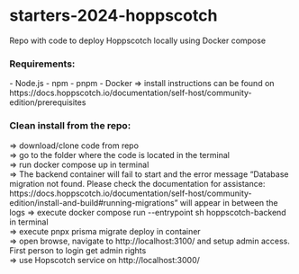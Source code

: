 # starters-2024-hoppscotch
Repo with code to deploy Hoppscotch locally using Docker compose


<h3>Requirements:</h3>
- Node.js
- npm
- pnpm
- Docker
=> install instructions can be found on https://docs.hoppscotch.io/documentation/self-host/community-edition/prerequisites

<h3>Clean install from the repo:</h3>
=> download/clone code from repo<br>
=> go to the folder where the code is located in the terminal<br>
=> run docker compose up in terminal<br>
=> The backend container will fail to start and the error message “Database migration not found. Please check the documentation for assistance: https://docs.hoppscotch.io/documentation/self-host/community-edition/install-and-build#running-migrations” will appear in between the logs
=> execute docker compose run --entrypoint sh hoppscotch-backend in terminal<br>
=> execute pnpx prisma migrate deploy in container<br>
=> open browse, navigate to http://localhost:3100/ and setup admin access. First person to login get admin rights<br>
=> use Hopscotch service on http://localhost:3000/<br>

